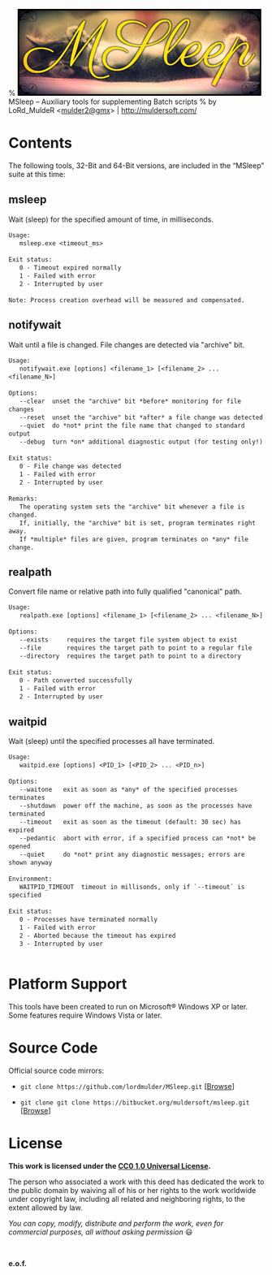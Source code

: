 % ![](img/msleep/banner.jpg)  
MSleep &ndash; Auxiliary tools for supplementing Batch scripts
% by LoRd_MuldeR &lt;<mulder2@gmx>&gt; | <http://muldersoft.com/>


Contents
========

The following tools, 32-Bit and 64-Bit versions, are included in the “MSleep” suite at this time:

msleep
------

Wait (sleep) for the specified amount of time, in milliseconds.

```
Usage:
   msleep.exe <timeout_ms>

Exit status:
   0 - Timeout expired normally
   1 - Failed with error
   2 - Interrupted by user

Note: Process creation overhead will be measured and compensated.
```

notifywait
----------

Wait until a file is changed. File changes are detected via "archive" bit.

```
Usage:
   notifywait.exe [options] <filename_1> [<filename_2> ... <filename_N>]

Options:
   --clear  unset the "archive" bit *before* monitoring for file changes
   --reset  unset the "archive" bit *after* a file change was detected
   --quiet  do *not* print the file name that changed to standard output
   --debug  turn *on* additional diagnostic output (for testing only!)

Exit status:
   0 - File change was detected
   1 - Failed with error
   2 - Interrupted by user

Remarks:
   The operating system sets the "archive" bit whenever a file is changed.
   If, initially, the "archive" bit is set, program terminates right away.
   If *multiple* files are given, program terminates on *any* file change.
```

realpath
--------

Convert file name or relative path into fully qualified "canonical" path.

```
Usage:
   realpath.exe [options] <filename_1> [<filename_2> ... <filename_N>]

Options:
   --exists     requires the target file system object to exist
   --file       requires the target path to point to a regular file
   --directory  requires the target path to point to a directory

Exit status:
   0 - Path converted successfully
   1 - Failed with error
   2 - Interrupted by user
```

waitpid
-------

Wait (sleep) until the specified processes all have terminated.

```
Usage:
   waitpid.exe [options] <PID_1> [<PID_2> ... <PID_n>]

Options:
   --waitone   exit as soon as *any* of the specified processes terminates
   --shutdown  power off the machine, as soon as the processes have terminated
   --timeout   exit as soon as the timeout (default: 30 sec) has expired
   --pedantic  abort with error, if a specified process can *not* be opened
   --quiet     do *not* print any diagnostic messages; errors are shown anyway

Environment:
   WAITPID_TIMEOUT  timeout in millisonds, only if `--timeout` is specified

Exit status:
   0 - Processes have terminated normally
   1 - Failed with error
   2 - Aborted because the timeout has expired
   3 - Interrupted by user
   
```


Platform Support
================

This tools have been created to run on Microsoft&reg; Windows XP or later. Some features require Windows Vista or later.


Source Code
===========

Official source code mirrors:

* `git clone https://github.com/lordmulder/MSleep.git` [[Browse](https://github.com/lordmulder/MSleep)]

* `git clone git clone https://bitbucket.org/muldersoft/msleep.git` [[Browse](https://bitbucket.org/muldersoft/msleep)]


License
=======

**This work is licensed under the [CC0 1.0 Universal License](https://creativecommons.org/publicdomain/zero/1.0/legalcode).**

The person who associated a work with this deed has dedicated the work to the public domain by waiving all of his or her rights to the work worldwide under copyright law, including all related and neighboring rights, to the extent allowed by law.

*You can copy, modify, distribute and perform the work, even for commercial purposes, all without asking permission* 😃

<br>

**e.o.f.**
